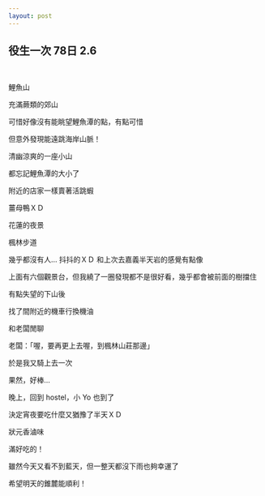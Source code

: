 ```yaml
---
layout: post
---
```


役生一次 78日 2.6
---

<br>

鯉魚山

充滿蕨類的郊山

可惜好像沒有能眺望鯉魚潭的點，有點可惜

但意外發現能遠跳海岸山脈！

清幽涼爽的一座小山


都忘記鯉魚潭的大小了

附近的店家一樣賣著活跳蝦

薑母鴨ＸＤ



花蓮的夜景

楓林步道

幾乎都沒有人... 抖抖的ＸＤ 和上次去嘉義半天岩的感覺有點像

上面有六個觀景台，但我繞了一圈發現都不是很好看，幾乎都會被前面的樹擋住

有點失望的下山後

找了間附近的機車行換機油

和老闆閒聊

老闆：「喔，要再更上去喔，到楓林山莊那邊」

於是我又騎上去一次

果然，好棒...



晚上，回到 hostel，小 Yo 也到了

決定宵夜要吃什麼又猶豫了半天ＸＤ

狀元香滷味

滿好吃的！



雖然今天又看不到藍天，但一整天都沒下雨也夠幸運了

希望明天的錐麓能順利！



<br>
